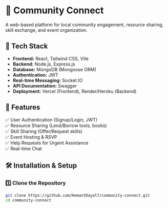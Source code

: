 # 🏡 Community Connect
A web-based platform for local community engagement, resource sharing, skill exchange, and event organization.

## 🚀 Tech Stack
- **Frontend:** React, Tailwind CSS, Vite
- **Backend:** Node.js, Express.js
- **Database:** MongoDB (Mongoose ORM)
- **Authentication:** JWT
- **Real-time Messaging:** Socket.IO
- **API Documentation:** Swagger
- **Deployment:** Vercel (Frontend), Render/Heroku (Backend)

## 📌 Features
✅ User Authentication (Signup/Login, JWT)  
✅ Resource Sharing (Lend/Borrow tools, books)  
✅ Skill Sharing (Offer/Request skills)  
✅ Event Hosting & RSVP  
✅ Help Requests for Urgent Assistance  
✅ Real-time Chat  

## 🛠 Installation & Setup
### **1️⃣ Clone the Repository**
```bash
git clone https://github.com/HemantDayal7/community-connect.git
cd community-connect